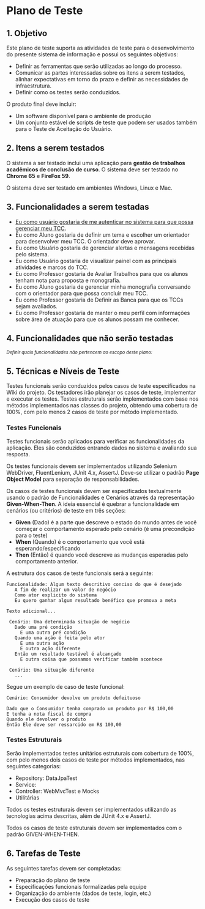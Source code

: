 # Plano de Teste  
  
## 1. Objetivo  
Este plano de teste suporta as atividades de teste para o desenvolvimento do presente sistema de informação e possui os seguintes objetivos:

- Definir as ferramentas que serão utilizadas ao longo do processo. 
- Comunicar as partes interessadas sobre os itens a serem testados, alinhar expectativas em torno do prazo e definir as necessidades de infraestrutura. 
- Definir como os testes serão conduzidos.

O produto final deve incluir:
* Um software disponível para o ambiente de produção
* Um conjunto estável de scripts de teste que podem ser usados também para o Teste de Aceitação do Usuário. 


## 2. Itens a serem testados

O sistema a ser testado inclui uma aplicação para **gestão de trabalhos acadêmicos de conclusão de curso**. 
O sistema deve ser testado no **Chrome 65** e **FireFox 59**. 

O sistema deve ser testado em ambientes Windows, Linux e Mac.


## 3. Funcionalidades a serem testadas

* [Eu como usuário gostaria de me autenticar no sistema para que possa gerenciar meu TCC](./CdT001-NOME-FUNCIONALIDADE). 
* Eu como Aluno gostaria de definir um tema e escolher um orientador para desenvolver meu TCC. O orientador deve aprovar. 
* Eu como Usuário gostaria de gerenciar alertas e mensagens recebidas pelo sistema. 
* Eu como Usuário gostaria de visualizar painel com as principais atividades e marcos do TCC. 
* Eu como Professor gostaria de Avaliar Trabalhos para que os alunos tenham nota para proposta e monografia. 
* Eu como Aluno gostaria de gerenciar minha monografia conversando com o orientador para que possa concluir meu TCC. 
* Eu como Professor gostaria de Definir as Banca para que os TCCs sejam avaliados. 
* Eu como Professor gostaria de manter o meu perfil com informações sobre área de atuação para que os alunos possam me conhecer. 
 
 
## 4. Funcionalidades que não serão testadas
<sub> _Definir quais funcionalidades não pertencem ao escopo deste plano:_ </sub>


## 5. Técnicas e Níveis de Teste

Testes funcionais serão conduzidos pelos casos de teste especificados na Wiki do projeto. Os testadores irão planejar os casos de teste, implementar e executar os testes. Testes estruturais serão implementados com base nos métodos implementados nas classes do projeto, obtendo uma cobertura de 100%, com pelo menos 2 casos de teste por método implementado.

### Testes Funcionais

Testes funcionais serão aplicados para verificar as funcionalidades da aplicação. Eles são conduzidos entrando dados no sistema e avaliando sua resposta.

Os testes funcionais devem ser implementados utilizando Selenium WebDriver, FluentLenium, JUnit 4.x, AssertJ. Deve-se utilizar o padrão **Page Object Model** para separação de responsabilidades.

Os casos de testes funcionais devem ser especificados textualmente usando o padrão de Funcionalidades e Cenários através da representação **Given-When-Then**. A ideia essencial é quebrar a funcionalidade em cenários (ou critérios) de teste em três seções:
* **Given** (Dado) é a parte que descreve o estado do mundo antes de você começar o comportamento esperado pelo cenário (é uma precondição para o teste)
* **When** (Quando) é o comportamento que você está esperando/especificando
* **Then** (Então) é quando você descreve as mudanças esperadas pelo comportamento anterior.

A estrutura dos casos de teste funcionais será a seguinte:

```gherkin
Funcionalidade: Algum texto descritivo conciso do que é desejado 
   A fim de realizar um valor de negócio 
   Como ator explicito do sistema 
   Eu quero ganhar algum resultado benéfico que promova a meta 
  
Texto adicional... 
 
 Cenário: Uma determinada situação de negócio 
   Dado uma pré condição  
     E uma outra pré condição 
   Quando uma ação é feita pelo ator 
     E uma outra ação 
     E outra ação diferente 
   Então um resultado testável é alcançado 
     E outra coisa que possamos verificar também acontece 
 
 Cenário: Uma situação diferente 
   ... 
```
Segue um exemplo de caso de teste funcional: 

```gherkin
Cenário: Consumidor devolve um produto defeituoso 
 
Dado que o Consumidor tenha comprado um produto por R$ 100,00 
E tenha a nota fiscal de compra 
Quando ele devolver o produto 
Então Ele deve ser ressarcido em R$ 100,00 
```

### Testes Estruturais

Serão implementados testes unitários estruturais com cobertura de 100%, com pelo menos dois casos de teste por métodos implementados, nas seguintes categorias:
 * Repository: DataJpaTest
 * Service:
 * Controller: WebMvcTest e Mocks
 * Utilitárias

Todos os testes estruturais devem ser implementados utilizando as tecnologias acima descritas, além de JUnit 4.x e AssertJ. 

Todos os casos de teste estruturais devem ser implementados com o padrão GIVEN-WHEN-THEN.


## 6. Tarefas de Teste

As seguintes tarefas devem ser completadas:
* Preparação do plano de teste
* Especificações funcionais formalizadas pela equipe
* Organização do ambiente (dados de teste, login, etc.)
* Execução dos casos de teste
